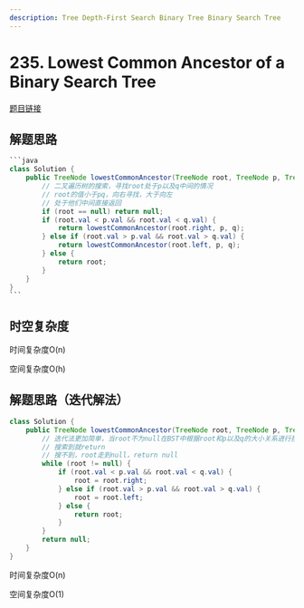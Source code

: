 ```yaml
---
description: Tree Depth-First Search Binary Tree Binary Search Tree
---
```


# 235. Lowest Common Ancestor of a Binary Search Tree

[题目链接](https://leetcode.com/problems/lowest-common-ancestor-of-a-binary-search-tree/description/)

## 解题思路

````java
```java
class Solution {
    public TreeNode lowestCommonAncestor(TreeNode root, TreeNode p, TreeNode q) {
        // 二叉遍历树的搜索，寻找root处于p以及q中间的情况
        // root的值小于pq，向右寻找，大于向左
        // 处于他们中间直接返回
        if (root == null) return null;
        if (root.val < p.val && root.val < q.val) {
            return lowestCommonAncestor(root.right, p, q);
        } else if (root.val > p.val && root.val > q.val) {
            return lowestCommonAncestor(root.left, p, q);
        } else {
            return root;
        }
    }
}
```
````

## 时空复杂度

时间复杂度O(n)

空间复杂度O(h)

## 解题思路（迭代解法）

```java
class Solution {
    public TreeNode lowestCommonAncestor(TreeNode root, TreeNode p, TreeNode q) {
        // 迭代法更加简单，当root不为null在BST中根据root和p以及q的大小关系进行搜索
        // 搜索到就return
        // 搜不到，root走到null，return null
        while (root != null) {
            if (root.val < p.val && root.val < q.val) {
                root = root.right;
            } else if (root.val > p.val && root.val > q.val) {
                root = root.left;
            } else {
                return root;
            }
        }
        return null;
    }
}
```

时间复杂度O(n)

空间复杂度O(1)
